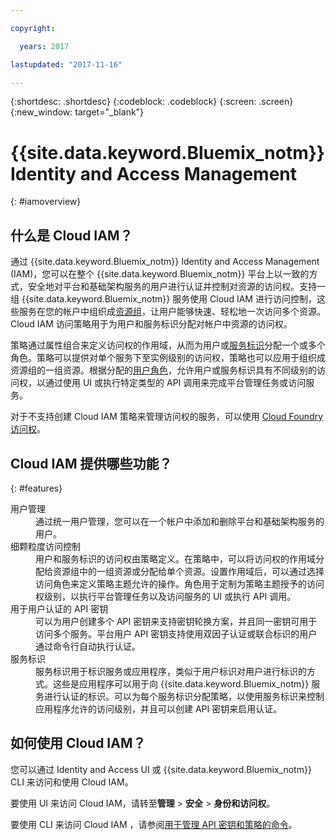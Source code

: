 ```yaml
---

copyright:

  years: 2017

lastupdated: "2017-11-16"

---
```


{:shortdesc: .shortdesc}
{:codeblock: .codeblock}
{:screen: .screen}
{:new_window: target="_blank"}

# {{site.data.keyword.Bluemix_notm}} Identity and Access Management
{: #iamoverview}

## 什么是 Cloud IAM？

通过 {{site.data.keyword.Bluemix_notm}} Identity and Access Management (IAM)，您可以在整个 {{site.data.keyword.Bluemix_notm}} 平台上以一致的方式，安全地对平台和基础架构服务的用户进行认证并控制对资源的访问权。支持一组 {{site.data.keyword.Bluemix_notm}} 服务使用 Cloud IAM 进行访问控制，这些服务在您的帐户中组织成[资源组](/docs/admin/resourcegroups.html)，让用户能够快速、轻松地一次访问多个资源。Cloud IAM 访问策略用于为用户和服务标识分配对帐户中资源的访问权。

策略通过属性组合来定义访问权的作用域，从而为用户或[服务标识](/docs/iam/serviceid.html#serviceids)分配一个或多个角色。策略可以提供对单个服务下至实例级别的访问权，策略也可以应用于组织成资源组的一组资源。根据分配的[用户角色](/docs/iam/users_roles.html#iamusermanrol)，允许用户或服务标识具有不同级别的访问权，以通过使用 UI 或执行特定类型的 API 调用来完成平台管理任务或访问服务。

对于不支持创建 Cloud IAM 策略来管理访问权的服务，可以使用 [Cloud Foundry 访问权](/docs/iam/cfaccess.html#cfaccess)。


## Cloud IAM 提供哪些功能？
{: #features}

<dl>
<dt>用户管理</dt>
<dd>通过统一用户管理，您可以在一个帐户中添加和删除平台和基础架构服务的用户。</dd>
<dt>细颗粒度访问控制</dt>
<dd>用户和服务标识的访问权由策略定义。在策略中，可以将访问权的作用域分配给资源组中的一组资源或分配给单个资源。设置作用域后，可以通过选择访问角色来定义策略主题允许的操作。角色用于定制为策略主题授予的访问权级别，以执行平台管理任务以及访问服务的 UI 或执行 API 调用。</dd>
<dt>用于用户认证的 API 密钥</dt>
<dd>可以为用户创建多个 API 密钥来支持密钥轮换方案，并且同一密钥可用于访问多个服务。平台用户 API 密钥支持使用双因子认证或联合标识的用户通过命令行自动执行认证。</dd>
<dt>服务标识</dt> 
<dd>服务标识用于标识服务或应用程序，类似于用户标识对用户进行标识的方式。这些是应用程序可以用于向 {{site.data.keyword.Bluemix_notm}} 服务进行认证的标识。可以为每个服务标识分配策略，以使用服务标识来控制应用程序允许的访问级别，并且可以创建 API 密钥来启用认证。</dd>
</dl>


## 如何使用 Cloud IAM？

您可以通过 Identity and Access UI 或 {{site.data.keyword.Bluemix_notm}} CLI 来访问和使用 Cloud IAM。

要使用 UI 来访问 Cloud IAM，请转至**管理** &gt; **安全** &gt; **身份和访问权**。

要使用 CLI 来访问 Cloud IAM ，请参阅[用于管理 API 密钥和策略的命令](/docs/cli/reference/bluemix_cli/bx_cli.html#bx_commands_iam)。
